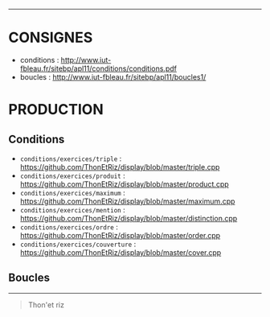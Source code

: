 -- -- --
# CONSIGNES<br/>
- conditions                      : http://www.iut-fbleau.fr/sitebp/apl11/conditions/conditions.pdf<br/>
- boucles                         : http://www.iut-fbleau.fr/sitebp/apl11/boucles1/<br/>
# PRODUCTION<br/>
## Conditions
- `conditions/exercices/triple`     : https://github.com/ThonEtRiz/display/blob/master/triple.cpp<br/>
- `conditions/exercices/produit`    : https://github.com/ThonEtRiz/display/blob/master/product.cpp<br/>
- `conditions/exercices/maximum`    : https://github.com/ThonEtRiz/display/blob/master/maximum.cpp<br/>
- `conditions/exercices/mention`    : https://github.com/ThonEtRiz/display/blob/master/distinction.cpp<br/>
- `conditions/exercices/ordre`      : https://github.com/ThonEtRiz/display/blob/master/order.cpp<br/>
- `conditions/exercices/couverture` : https://github.com/ThonEtRiz/display/blob/master/cover.cpp
## Boucles
-- -- --
> Thon'et riz
